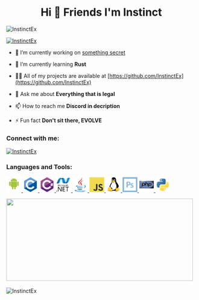 <h1 align="center">Hi 👋 Friends I'm Instinct</h1>


<p align="left"> <img src="https://komarev.com/ghpvc/?username=InstinctEx&label=Profile%20views&color=0e75b6&style=flat" alt="InstinctEx" /> </p>

<p align="left"> <a href="https://github.com/ryo-ma/github-profile-trophy"><img src="https://github-profile-trophy.vercel.app/?username=InstinctEx" alt="InstinctEx" /></a> </p>

- 🔭 I’m currently working on [something secret](https://github.com/InstinctEx)

- 🌱 I’m currently learning **Rust**

- 👨‍💻 All of my projects are available at [https://github.com/InstinctEx](https://github.com/InstinctEx)

- 💬 Ask me about **Everything that is legal**

- 📫 How to reach me **Discord in decription**

- ⚡ Fun fact **Don't sit there, EVOLVE**

<h3 align="left">Connect with me:</h3>
<p align="left"> <a href="https://discord.gg/AKjtYbDBT3" target="blank"><img src="https://img.shields.io/discord/898590643872468993?color=b805ff&label=Join%20Discord%20Server&style=for-the-badge" alt="InstinctEx" /></a> </p>

<h3 align="left">Languages and Tools:</h3>
<p align="left"> <a href="https://developer.android.com" target="_blank"> <img src="https://raw.githubusercontent.com/devicons/devicon/master/icons/android/android-original-wordmark.svg" alt="android" width="40" height="40"/> </a> <a href="https://www.cprogramming.com/" target="_blank"> <img src="https://raw.githubusercontent.com/devicons/devicon/master/icons/c/c-original.svg" alt="c" width="40" height="40"/> </a> <a href="https://www.w3schools.com/cpp/" target="_blank"> <img src="https://raw.githubusercontent.com/devicons/devicon/master/icons/csharp/csharp-original.svg" alt="csharp" width="40" height="40"/> </a> <a href="https://dotnet.microsoft.com/" target="_blank"> <img src="https://raw.githubusercontent.com/devicons/devicon/master/icons/dot-net/dot-net-original-wordmark.svg" alt="dotnet" width="40" height="40"/> </a> <a href="https://www.java.com" target="_blank"> <img src="https://raw.githubusercontent.com/devicons/devicon/master/icons/java/java-original.svg" alt="java" width="40" height="40"/> </a> <a href="https://developer.mozilla.org/en-US/docs/Web/JavaScript" target="_blank"> <img src="https://raw.githubusercontent.com/devicons/devicon/master/icons/javascript/javascript-original.svg" alt="javascript" width="40" height="40"/> </a> <a href="https://www.linux.org/" target="_blank"> <img src="https://raw.githubusercontent.com/devicons/devicon/master/icons/linux/linux-original.svg" alt="linux" width="40" height="40"/> </a> <a href="https://www.mathworks.com/" target="_blank"> </a> <a href="https://www.photoshop.com/en" target="_blank"> <img src="https://raw.githubusercontent.com/devicons/devicon/master/icons/photoshop/photoshop-line.svg" alt="photoshop" width="40" height="40"/> </a> <a href="https://www.php.net" target="_blank"> <img src="https://raw.githubusercontent.com/devicons/devicon/master/icons/php/php-original.svg" alt="php" width="40" height="40"/> </a> <a href="https://www.python.org" target="_blank"> <img src="https://raw.githubusercontent.com/devicons/devicon/master/icons/python/python-original.svg" alt="python" width="40" height="40"/> </a> <a href="https://unity.com/" target="_blank"> </a> </p>



<img src="https://i.pinimg.com/originals/bc/87/e5/bc87e5124f8d2cfe810d403adc96ad01.gif" width="495" height="218">


<p><img align="center" src="https://github-readme-streak-stats.herokuapp.com/?user=InstinctEx&" alt="InstinctEx" /></p>
